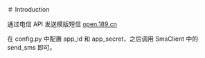 ＃ Introduction

通过电信 API 发送模版短信 [open.189.cn](open.189.cn)

在 config.py 中配置 app_id 和 app_secret，之后调用 SmsClient 中的 send_sms 即可。